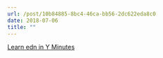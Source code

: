 ```yaml
---
url: /post/10b84885-8bc4-46ca-bb56-2dc622eda8c0
date: 2018-07-06
title: ""
---
```


 [Learn edn in Y Minutes](https://learnxinyminutes.com/docs/edn/)
